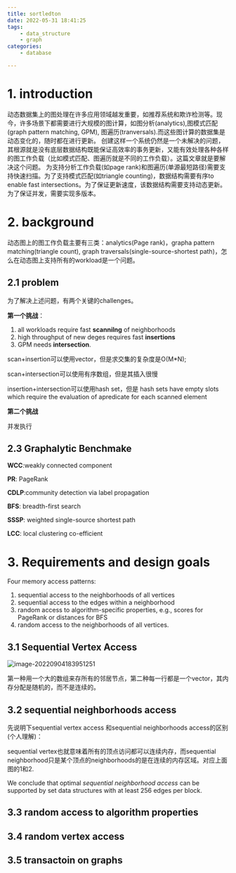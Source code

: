 ```yaml
---
title: sortledton
date: 2022-05-31 18:41:25
tags:
    - data_structure
    - graph
categories:
    - database

---
```


# 1. introduction

​     动态数据集上的图处理在许多应用领域越发重要，如推荐系统和欺诈检测等。现今，许多场景下都需要进行大规模的图计算，如图分析(analytics),图模式匹配(graph pattern matching, GPM), 图遍历(tranversals).而这些图计算的数据集是动态变化的，随时都在进行更新。    创建这样一个系统仍然是一个未解决的问题，其根源就是没有底层数据结构既能保证高效率的事务更新，又能有效处理各种各样的图工作负载（比如模式匹配、图遍历就是不同的工作负载）。这篇文章就是要解决这个问题。    为支持分析工作负载(如page rank)和图遍历(单源最短路径)需要支持快速扫描。为了支持模式匹配(如triangle counting)，数据结构需要有序to enable fast intersections。为了保证更新速度，该数据结构需要支持动态更新。为了保证并发，需要实现多版本。

<!--more-->

# 2. background

动态图上的图工作负载主要有三类：analytics(Page rank)，grapha pattern matching(triangle count), graph traversals(single-source-shortest path)，怎么在动态图上支持所有的workload是一个问题。



## 2.1 problem

为了解决上述问题，有两个关键的challenges。

**第一个挑战**：

1. all workloads require fast **scannilng** of neighborhoods
2. high throughput of new deges requires fast **insertions**
3. GPM needs **intersection**.

scan+insertion可以使用vector，但是求交集的复杂度是O(M*N);

scan+intersection可以使用有序数组，但是其插入很慢

insertion+intersection可以使用hash set，但是 hash sets have empty slots which require the evaluation of apredicate for each scanned element

**第二个挑战**

并发执行

## 2.3 Graphalytic Benchmake

**WCC**:weakly connected component

**PR**: PageRank

**CDLP**:community detection via label propagation

**BFS**: breadth-first search

**SSSP**: weighted single-source shortest path

**LCC**: local clustering co-efficient



# 3. Requirements and design goals

Four memory access patterns:

1. sequential access to the neighborhoods of all vertices
2. sequential access to the edges within a neighborhood
3. random access to algorithm-specific properties, e.g., scores for PageRank or distances for BFS
4. random access to the neighborhoods of all vertices.

## 3.1 Sequential Vertex Access

![image-20220904183951251](http://img.singhe.art/image-20220904183951251.png)

第一种用一个大的数组来存所有的邻居节点，第二种每一行都是一个vector，其内存分配是随机的，而不是连续的。



## 3.2 sequential neighborhoods access

先说明下sequential vertex access 和sequential neighborhoods access的区别(个人理解)：

sequential vertex也就意味着所有的顶点访问都可以连续内存，而sequential neighborhood只是某个顶点的neighborhoods的是在连续的内存区域。对应上面图的1和2.

We conclude that optimal *sequential neighborhood access* can be supported by set data structures with at least 256 edges per block.



## 3.3 random access to algorithm properties

## 3.4 random vertex access



## 3.5 transactoin on graphs
